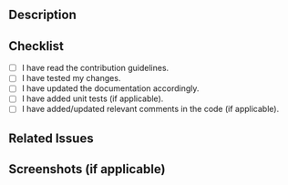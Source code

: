 ## Description

<!-- Describe the purpose of this pull request -->

## Checklist

- [ ] I have read the contribution guidelines.
- [ ] I have tested my changes.
- [ ] I have updated the documentation accordingly.
- [ ] I have added unit tests (if applicable).
- [ ] I have added/updated relevant comments in the code (if applicable).

## Related Issues

<!-- Mention any related issues addressed by this pull request (e.g., Fixes #123) -->

## Screenshots (if applicable)

<!-- Add screenshots demonstrating the changes (if applicable) -->
